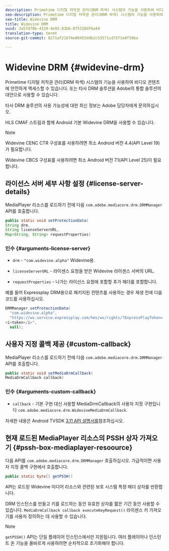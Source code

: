 ```yaml
---
description: Primetime 디지털 저작권 관리(DRM 파섹) 시스템의 기능을 사용하여 비디오 콘텐츠에 안전하게 액세스할 수 있습니다. 또는 타사 DRM 솔루션을 Adobe의 통합 솔루션의 대안으로 사용할 수 있습니다.
seo-description: Primetime 디지털 저작권 관리(DRM 파섹) 시스템의 기능을 사용하여 비디오 콘텐츠에 안전하게 액세스할 수 있습니다. 또는 타사 DRM 솔루션을 Adobe의 통합 솔루션의 대안으로 사용할 수 있습니다.
seo-title: Widevine DRM
title: Widevine DRM
uuid: 3a5fd786-4319-4e92-83b6-0f5328df6a44
translation-type: tm+mt
source-git-commit: 0271af21b74e80455ddb2c53571cd75f3a0f56ba

---
```



# Widevine DRM {#widevine-drm}

Primetime 디지털 저작권 관리(DRM 파섹) 시스템의 기능을 사용하여 비디오 콘텐츠에 안전하게 액세스할 수 있습니다. 또는 타사 DRM 솔루션을 Adobe의 통합 솔루션의 대안으로 사용할 수 있습니다.

타사 DRM 솔루션의 사용 가능성에 대한 최신 정보는 Adobe 담당자에게 문의하십시오.

<!--<a id="section_1385440013EF4A9AA45B6AC98919E662"></a>-->

HLS CMAF 스트림과 함께 Android 기본 Widevine DRM을 사용할 수 있습니다.

>[!NOTE]
>
> Widevine CENC CTR 구성표를 사용하려면 최소 Android 버전 4.4(API Level 19)가 필요합니다.
>
> Widevine CBCS 구성표를 사용하려면 최소 Android 버전 7.1(API Level 25)이 필요합니다.

## 라이선스 서버 세부 사항 설정 {#license-server-details}

MediaPlayer 리소스를 로드하기 전에 다음 `com.adobe.mediacore.drm.DRMManager` API를 호출합니다.

```java
public static void setProtectionData(
String drm,
String licenseServerURL,
Map<String, String> requestProperties)
```

### 인수 {#arguments-license-server}

* `drm` - `"com.widevine.alpha"` Widevine용.

* `licenseServerURL` - 라이센스 요청을 받은 Widevine 라이센스 서버의 URL.

* `requestProperties` - 나가는 라이선스 요청에 포함할 추가 헤더를 포함합니다.

예를 들어 Expressplay DRM용으로 패키지된 컨텐츠를 사용하는 경우 재생 전에 다음 코드를 사용하십시오.

```java
DRMManager.setProtectionData(
  "com.widevine.alpha",  
  "https://wv.service.expressplay.com/hms/wv/rights/?ExpressPlayToken= 
<i>token</i>",  
  null);
```

## 사용자 지정 콜백 제공 {#custom-callback}

MediaPlayer 리소스를 로드하기 전에 다음 `com.adobe.mediacore.drm.DRMManager` API를 호출합니다.

```java
public static void setMediaDrmCallback(
MediaDrmCallback callback)
```

### 인수 {#arguments-custom-callback}

* `callback` - 기본 구현 대신 사용할 MediaDrmCallback의 사용자 지정 구현입니다 `com.adobe.mediacore.drm.WidevineMediaDrmCallback`.

자세한 내용은 Android TVSDK [3.11 API 설명서를](https://help.adobe.com/en_US/primetime/api/psdk/javadoc3.11/index.html)참조하십시오.

## 현재 로드된 MediaPlayer 리소스의 PSSH 상자 가져오기 {#pssh-box-mediaplayer-resoource}

다음 API를 `com.adobe.mediacore.drm.DRMManager` 호출하십시오. 가급적이면 사용자 지정 콜백 구현에서 호출합니다.

```java
public static byte[] getPSSH()
```

API는 로드된 Widevine 미디어 리소스와 관련된 보호 시스템 특정 헤더 상자를 반환합니다.

DRM 인스턴스를 만들고 키를 로드하는 동안 유효한 상자를 짧은 기간 동안 사용할 수 있습니다. `MediaDrmCallback callback executeKeyRequest()` 라이센스 키 가져오기를 사용자 정의하는 데 사용할 수 있습니다.

>[!NOTE]
>
> `getPSSH()` API는 단일 플레이어 인스턴스에서만 지원됩니다. 여러 플레이어나 인스턴트 온 기능을 올바르게 사용하려면 순차적으로 초기화해야 합니다.
